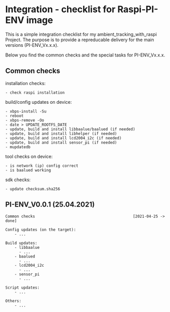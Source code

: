 Integration - checklist for Raspi-PI-ENV image
==============================================

This is a simple integration checklist for my ambient_tracking_with_raspi
Project. The purpose is to provide a repreducable delivery for the
main versions (PI-ENV_Vx.x.x).

Below you find the common checks and the special tasks for PI-ENV_Vx.x.x.


Common checks
-------------

installation checks:

	- check raspi installation

build/config updates on device:

	- xbps-install -Su
	- reboot
	- xbps-remove -Oo
	- date > UPDATE_ROOTFS_DATE
	- update, build and install libbaalue/baalued (if needed)
	- update, build and install libhelper (if needed)
	- update, build and install lcd2004_i2c (if needed)
	- update, build and install sensor_pi (if needed)
	- mupdatedb

tool checks on device:

	- is network (ip) config correct
	- is baalued working

sdk checks:

	- update checksum.sha256



PI-ENV_V0.0.1 (25.04.2021)
--------------------------

	Common checks                                           [2021-04-25 -> done]

	Config updates (on the target):
		- ...

	Build updates:
		- libbaalue
		  - ...
		- baalued
		  - ...
		- lcd2004_i2c
		  - ...
	    - sensor_pi
		  - ...

	Script updates:
		- ...

	Others:
		- ...


